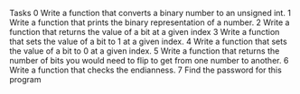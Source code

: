 Tasks
0 Write a function that converts a binary number to an unsigned int.
1 Write a function that prints the binary representation of a number.
2 Write a function that returns the value of a bit at a given index
3 Write a function that sets the value of a bit to 1 at a given index.
4 Write a function that sets the value of a bit to 0 at a given index.
5 Write a function that returns the number of bits you would need to flip to get from one number to another.
6 Write a function that checks the endianness.
7 Find the password for this program

